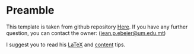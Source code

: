# Preamble

This template is taken from github repository [Here](https://github.com/jp-um/university_of_malta_LaTeX_dissertation_template/blob/master/dissertation_main.pdf).
If you have any further question, you can contact the owner: (jean.p.ebejer@um.edu.mt)

I suggest you to read his [LaTeX](https://bitsilla.com/blog/2019/01/latex-tips-for-your-dissertation-or-project-write-up/) and [content](https://bitsilla.com/blog/2019/03/content-tips-for-your-dissertation-or-project-write-up/) tips.

